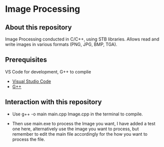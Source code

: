 # Image Processing

## About this repository
Image Processing conducted in C/C++, using STB libraries. Allows read and write images in various formats (PNG, JPG, BMP, TGA). 

## Prerequisites
VS Code for development, G++ to complie
- [Visual Studio Code](https://code.visualstudio.com/download)
- [G++](https://www.youtube.com/watch?v=8CNRX1Bk5sY)

## Interaction with this repository
- Use g++ -o main main.cpp Image.cpp in the terminal to compile.

- Then use main.exe to process the Image you want, I have added a test one here, alternatively use the image you want to process, but remember to edit the main file accordingly for the how you want to process the file.